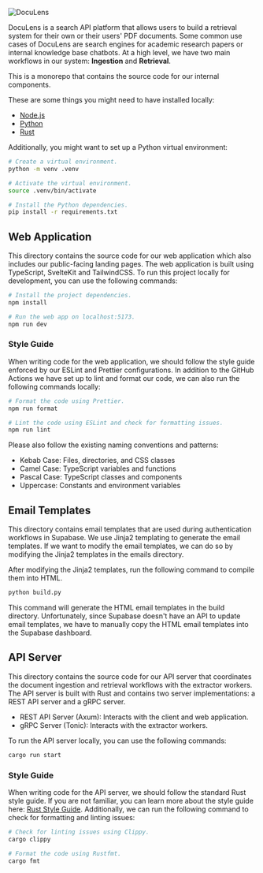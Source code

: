![DocuLens](https://doculens-assets.s3.amazonaws.com/banners/logo.png)

DocuLens is a search API platform that allows users to build a retrieval system
for their own or their users' PDF documents. Some common use cases of DocuLens
are search engines for academic research papers or internal knowledge base
chatbots. At a high level, we have two main workflows in our system:
**Ingestion** and **Retrieval**.

This is a monorepo that contains the source code for our internal components.

These are some things you might need to have installed locally:

- [Node.js](https://nodejs.org/en/download/package-manager)
- [Python](https://python.org/downloads)
- [Rust](https://rust-lang.org/tools/install)

Additionally, you might want to set up a Python virtual environment:

```bash
# Create a virtual environment.
python -m venv .venv

# Activate the virtual environment.
source .venv/bin/activate

# Install the Python dependencies.
pip install -r requirements.txt
```

<!-- Add project components and their documentations below -->

## Web Application

This directory contains the source code for our web application which also
includes our public-facing landing pages. The web application is built using
TypeScript, SvelteKit and TailwindCSS. To run this project locally for
development, you can use the following commands:

```bash
# Install the project dependencies.
npm install

# Run the web app on localhost:5173.
npm run dev
```

### Style Guide

When writing code for the web application, we should follow the style guide
enforced by our ESLint and Prettier configurations. In addition to the GitHub
Actions we have set up to lint and format our code, we can also run the
following commands locally:

```bash
# Format the code using Prettier.
npm run format

# Lint the code using ESLint and check for formatting issues.
npm run lint
```

Please also follow the existing naming conventions and patterns:

- Kebab Case: Files, directories, and CSS classes
- Camel Case: TypeScript variables and functions
- Pascal Case: TypeScript classes and components
- Uppercase: Constants and environment variables

## Email Templates

This directory contains email templates that are used during authentication
workflows in Supabase. We use Jinja2 templating to generate the email templates.
If we want to modify the email templates, we can do so by modifying the Jinja2
templates in the emails directory.

After modifying the Jinja2 templates, run the following command to compile them
into HTML.

```bash
python build.py
```

This command will generate the HTML email templates in the build directory.
Unfortunately, since Supabase doesn't have an API to update email templates, we
have to manually copy the HTML email templates into the Supabase dashboard.

## API Server

This directory contains the source code for our API server that coordinates the
document ingestion and retrieval workflows with the extractor workers. The API
server is built with Rust and contains two server implementations: a REST API
server and a gRPC server.

- REST API Server (Axum): Interacts with the client and web application.
- gRPC Server (Tonic): Interacts with the extractor workers.

To run the API server locally, you can use the following commands:

```bash
cargo run start
```

### Style Guide

When writing code for the API server, we should follow the standard Rust style
guide. If you are not familiar, you can learn more about the style guide here:
[Rust Style Guide](https://doc.rust-lang.org/style-guide). Additionally, we can
run the following command to check for formatting and linting issues:

```bash
# Check for linting issues using Clippy.
cargo clippy

# Format the code using Rustfmt.
cargo fmt
```
